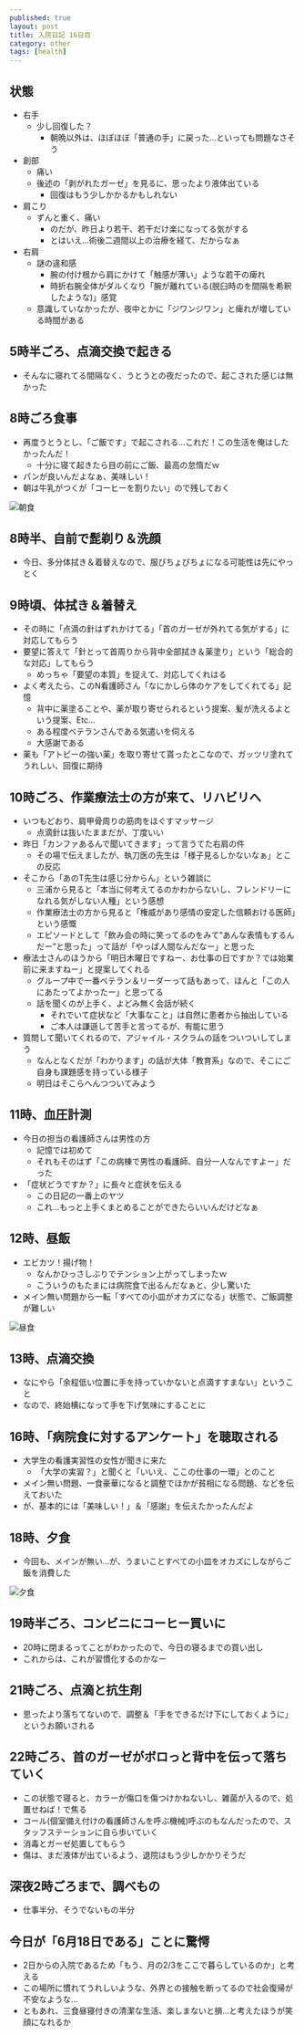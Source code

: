 ```yaml
---
published: true
layout: post
title: 入院日記 16日目
category: other
tags: [health]
---
```


## 状態

- 右手
  - 少し回復した？
    - 朝晩以外は、ほぼほぼ「普通の手」に戻った…といっても問題なさそう
- 創部
  - 痛い
  - 後述の「剥がれたガーゼ」を見るに、思ったより液体出ている
    - 回復はもう少しかかるかもしれない
- 肩こり
  - ずんと重く、痛い
    - のだが、昨日より若干、若干だけ楽になってる気がする
    - とはいえ…術後二週間以上の治療を経て、だからなぁ
- 右肩
  - 謎の違和感
    - 腕の付け根から肩にかけて「触感が薄い」ような若干の痺れ
    - 時折右腕全体がダルくなり「腕が離れている(脱臼時のを間隔を希釈したような)」感覚
  - 意識していなかったが、夜中とかに「ジワンジワン」と痺れが増している時間がある

## 5時半ごろ、点滴交換で起きる

- そんなに寝れてる間隔なく、うとうとの夜だったので、起こされた感じは無かった

## 8時ごろ食事

- 再度うとうとし、「ご飯です」で起こされる…これだ！この生活を俺はしたかったんだ！
  - 十分に寝て起きたら目の前にご飯、最高の怠惰だｗ
- パンが良いんだよなぁ、美味しい！
- 朝は牛乳がつくが「コーヒーを割りたい」ので残しておく

![朝食](/images/other/photos/PXL_20250618_225347609.jpg)

## 8時半、自前で髭剃り＆洗顔

- 今日、多分体拭き＆着替えなので、服びちょびちょになる可能性は先にやっとく

## 9時頃、体拭き＆着替え

- その時に「点滴の針はずれかけてる」「首のガーゼが外れてる気がする」に対応してもらう
- 要望に答えて「針とって首周りから背中全部拭き＆薬塗り」という「総合的な対応」してもらう
  - めっちゃ「要望の本質」を捉えて、対応してくれはる
- よく考えたら、このN看護師さん「なにかしら体のケアをしてくれてる」記憶
  - 背中に薬塗ることや、薬が取り寄せられるという提案、髪が洗えるよという提案、Etc…
  - ある程度ベテランさんである気遣いを伺える
  - 大感謝である
- 薬も「アトピーの強い薬」を取り寄せて貰ったとこなので、ガッツリ塗れてうれしい、回復に期待

## 10時ごろ、作業療法士の方が来て、リハビリへ

- いつもどおり、肩甲骨周りの筋肉をほぐすマッサージ
  - 点滴針は抜いたままだが、丁度いい
- 昨日「カンファあるんで聞いてきます」って言うてた右肩の件
  - その場で伝えましたが、執刀医の先生は「様子見るしかないなぁ」とこの反応
- そこから「あのT先生は感じ分からん」という雑談に
  - 三浦から見ると「本当に何考えてるのかわからないし、フレンドリーになれる気がしない人種」という感想
  - 作業療法士の方から見ると「権威があり感情の安定した信頼おける医師」という感慨
  - エピソードとして「飲み会の時に笑ってるのをみて”あんな表情もするんだー”と思った」って話が「やっぱ人間なんだなー」と思った
- 療法士さんのほうから「明日木曜日ですねー、お仕事の日ですか？では始業前に来ますねー」と提案してくれる
  - グループ中で一番ベテラン＆リーダーって話もあって、ほんと「この人にあたってよかったー」と思ってる
  - 話を聞くのが上手く、よどみ無く会話が続く
    - それでいて症状など「大事なこと」は自然に患者から抽出している
    - ご本人は謙遜して苦手と言ってるが、有能に思う
- 質問して聞いてくれるので、アジャイル・スクラムの話をついついしてしまう
  - なんとなくだが「わかります」の話が大体「教育系」なので、そこにご自身も課題感を持っている様子
  - 明日はそこらへんつついてみよう

## 11時、血圧計測

- 今日の担当の看護師さんは男性の方
  - 記憶では初めて
  - それもそのはず「この病棟で男性の看護師、自分一人なんですよー」だった
- 「症状どうですか？」に長々と症状を伝える
  - この日記の一番上のヤツ
  - これ…もっと上手くまとめることができたらいいんだけどなぁ

## 12時、昼飯

- エビカツ！揚げ物！
  - なんかひっさしぶりでテンション上がってしまったｗ
  - こういうのもたまには病院食で出るんだなぁと、少し驚いた
- メイン無い問題から一転「すべての小皿がオカズになる」状態で、ご飯調整が難しい

![昼食](/images/other/photos/PXL_20250618_025814598.jpg)

## 13時、点滴交換

- なにやら「余程低い位置に手を持っていかないと点滴すすまない」ということ
- なので、終始横になって手を下げ気味にすることに

## 16時、「病院食に対するアンケート」を聴取される

- 大学生の看護実習性の女性が聞きに来た
  - 「大学の実習？」と聞くと「いいえ、ここの仕事の一環」とのこと
- メイン無い問題、一食豪華になると調整でほかが貧相になる問題、などを伝えておいた
- が、基本的には「美味しい！」＆「感謝」を伝えたかったんだよ

## 18時、夕食

- 今回も、メインが無い…が、うまいことすべての小皿をオカズにしながらご飯を消費した

![夕食](/images/other/photos/PXL_20250618_085450521.jpg)

## 19時半ごろ、コンビニにコーヒー買いに

- 20時に閉まるってことがわかったので、今日の寝るまでの買い出し
- これからは、これが習慣化するのかなー

## 21時ごろ、点滴と抗生剤

- 思ったより落ちてないので、調整＆「手をできるだけ下にしておくように」というお願いされる

## 22時ごろ、首のガーゼがボロっと背中を伝って落ちていく

- この状態で寝ると、カラーが傷口を傷つけかねないし、雑菌が入るので、処置せねば！で焦る
- コール(個室備え付けの看護師さんを呼ぶ機械)呼ぶのもなんだったので、スタッフステーションに自ら歩いていく
- 消毒とガーゼ処置してもらう
- 傷は、まだ液体が出ているよう、退院はもう少しかかりそうだ

## 深夜2時ごろまで、調べもの

- 仕事半分、そうでないもの半分

## 今日が「6月18日である」ことに驚愕

- 2日からの入院であるため「もう、月の2/3をここで暮らしているのか」と考える
- この場所に慣れてうれしいような、外界との接触を断ってるので社会復帰が不安なような…
- ともあれ、三食昼寝付きの清潔な生活、楽しまないと損…と考えたほうが笑顔になれるか
